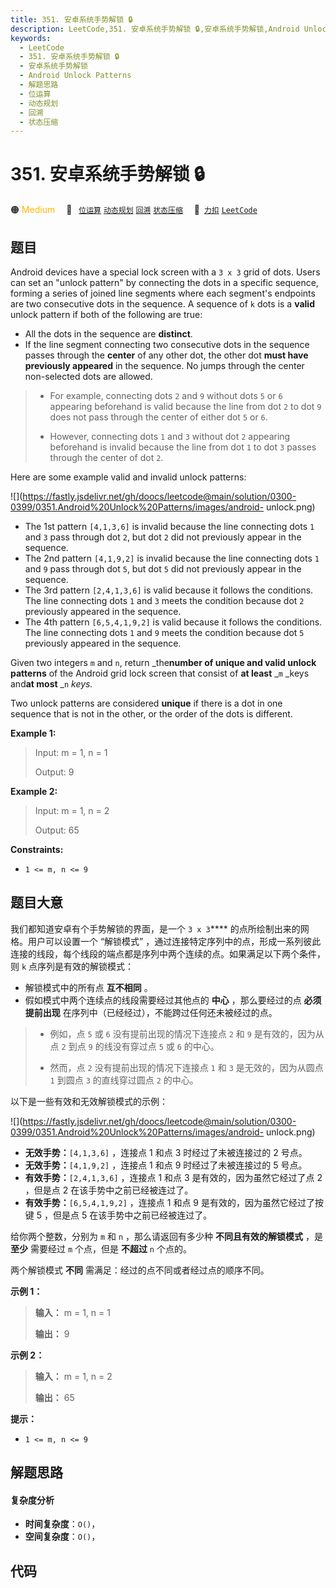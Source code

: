 ```yaml
---
title: 351. 安卓系统手势解锁 🔒
description: LeetCode,351. 安卓系统手势解锁 🔒,安卓系统手势解锁,Android Unlock Patterns,解题思路,位运算,动态规划,回溯,状态压缩
keywords:
  - LeetCode
  - 351. 安卓系统手势解锁 🔒
  - 安卓系统手势解锁
  - Android Unlock Patterns
  - 解题思路
  - 位运算
  - 动态规划
  - 回溯
  - 状态压缩
---
```


# 351. 安卓系统手势解锁 🔒

🟠 <font color=#ffb800>Medium</font>&emsp; 🔖&ensp; [`位运算`](/tag/bit-manipulation.md) [`动态规划`](/tag/dynamic-programming.md) [`回溯`](/tag/backtracking.md) [`状态压缩`](/tag/bitmask.md)&emsp; 🔗&ensp;[`力扣`](https://leetcode.cn/problems/android-unlock-patterns) [`LeetCode`](https://leetcode.com/problems/android-unlock-patterns)

## 题目

Android devices have a special lock screen with a `3 x 3` grid of dots. Users
can set an "unlock pattern" by connecting the dots in a specific sequence,
forming a series of joined line segments where each segment's endpoints are
two consecutive dots in the sequence. A sequence of `k` dots is a **valid**
unlock pattern if both of the following are true:

  * All the dots in the sequence are **distinct**.
  * If the line segment connecting two consecutive dots in the sequence passes through the **center** of any other dot, the other dot **must have previously appeared** in the sequence. No jumps through the center non-selected dots are allowed. 
> 
> * For example, connecting dots `2` and `9` without dots `5` or `6` appearing beforehand is valid because the line from dot `2` to dot `9` does not pass through the center of either dot `5` or `6`.
> 
> * However, connecting dots `1` and `3` without dot `2` appearing beforehand is invalid because the line from dot `1` to dot `3` passes through the center of dot `2`.

Here are some example valid and invalid unlock patterns:

![](https://fastly.jsdelivr.net/gh/doocs/leetcode@main/solution/0300-0399/0351.Android%20Unlock%20Patterns/images/android-
unlock.png)

  * The 1st pattern `[4,1,3,6]` is invalid because the line connecting dots `1` and `3` pass through dot `2`, but dot `2` did not previously appear in the sequence.
  * The 2nd pattern `[4,1,9,2]` is invalid because the line connecting dots `1` and `9` pass through dot `5`, but dot `5` did not previously appear in the sequence.
  * The 3rd pattern `[2,4,1,3,6]` is valid because it follows the conditions. The line connecting dots `1` and `3` meets the condition because dot `2` previously appeared in the sequence.
  * The 4th pattern `[6,5,4,1,9,2]` is valid because it follows the conditions. The line connecting dots `1` and `9` meets the condition because dot `5` previously appeared in the sequence.

Given two integers `m` and `n`, return _the**number of unique and valid unlock
patterns** of the Android grid lock screen that consist of **at least** _`m`
_keys and**at most** _`n` _keys._

Two unlock patterns are considered **unique** if there is a dot in one
sequence that is not in the other, or the order of the dots is different.



**Example 1:**

> Input: m = 1, n = 1
> 
> Output: 9

**Example 2:**

> Input: m = 1, n = 2
> 
> Output: 65

**Constraints:**

  * `1 <= m, n <= 9`


## 题目大意

我们都知道安卓有个手势解锁的界面，是一个 `3 x 3`**** 的点所绘制出来的网格。用户可以设置一个 “解锁模式”
，通过连接特定序列中的点，形成一系列彼此连接的线段，每个线段的端点都是序列中两个连续的点。如果满足以下两个条件，则 `k` 点序列是有效的解锁模式：

  * 解锁模式中的所有点 **互不相同** 。
  * 假如模式中两个连续点的线段需要经过其他点的 **中心** ，那么要经过的点 **必须提前出现** 在序列中（已经经过），不能跨过任何还未被经过的点。 
> 
> * 例如，点 `5` 或 `6` 没有提前出现的情况下连接点 `2` 和 `9` 是有效的，因为从点 `2` 到点 `9` 的线没有穿过点 `5` 或 `6` 的中心。
> 
> * 然而，点 `2` 没有提前出现的情况下连接点 `1` 和 `3` 是无效的，因为从圆点 `1` 到圆点 `3` 的直线穿过圆点 `2` 的中心。

以下是一些有效和无效解锁模式的示例：

![](https://fastly.jsdelivr.net/gh/doocs/leetcode@main/solution/0300-0399/0351.Android%20Unlock%20Patterns/images/android-
unlock.png)

  * **无效手势：**`[4,1,3,6]` ，连接点 1 和点 3 时经过了未被连接过的 2 号点。
  * **无效手势：**`[4,1,9,2]` ，连接点 1 和点 9 时经过了未被连接过的 5 号点。
  * **有效手势：**`[2,4,1,3,6]` ，连接点 1 和点 3 是有效的，因为虽然它经过了点 2 ，但是点 2 在该手势中之前已经被连过了。
  * **有效手势：**`[6,5,4,1,9,2]` ，连接点 1 和点 9 是有效的，因为虽然它经过了按键 5 ，但是点 5 在该手势中之前已经被连过了。

给你两个整数，分别为 ​​`m` 和 `n` ，那么请返回有多少种 **不同且有效的解锁模式** ，是 **至少** 需要经过 `m` 个点，但是
**不超过** `n` 个点的。

两个解锁模式 **不同** 需满足：经过的点不同或者经过点的顺序不同。



**示例 1：**

> 
> 
> 
> 
> 
> **输入：** m = 1, n = 1
> 
> **输出：** 9
> 
> 

**示例 2：**

> 
> 
> 
> 
> 
> **输入：** m = 1, n = 2
> 
> **输出：** 65
> 
> 



**提示：**

  * `1 <= m, n <= 9`


## 解题思路

#### 复杂度分析

- **时间复杂度**：`O()`，
- **空间复杂度**：`O()`，

## 代码

```javascript

```